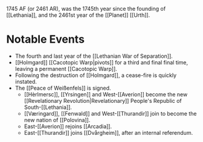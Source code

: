 1745 AF (or 2461 AR), was the 1745th year since the founding of [[Lethania]], and the 2461st year of the [[Planet]] [[Urth]].

# Notable Events
- The fourth and last year of the [[Lethanian War of Separation]].
- [[Holmgard]] [[Cacotopic Warp|pivots]] for a third and final final time, leaving a permanent [[Cacotopic Warp]].
- Following the destruction of [[Holmgard]], a cease-fire is quickly instated.
- The [[Peace of Weißenfels]] is signed.
  - [[Hèrlmersc]], [[Yrsingen]] and West-[[Averion]] become the new [[Revelationary Revolution|Revelationary]] People's Republic of South-[[Lethania]].
  - [[Væringard]], [[Fenwald]] and West-[[Thurandir]] join to become the new nation of [[Polovina]].
  - East-[[Averion]] rejoins [[Arcadia]].
  - East-[[Thurandir]] joins [[Dvårgheim]], after an internal referendum.
